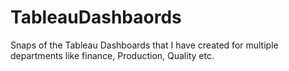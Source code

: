 # TableauDashbaords
Snaps of the Tableau Dashboards that I have created for multiple departments like finance, Production, Quality etc.
